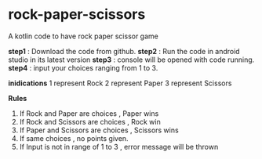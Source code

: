 # rock-paper-scissors
A kotlin code to have rock paper scissor game

**step1** : Download the code from github.
**step2** : Run the code in android studio in its latest version
**step3** : console will be opened with code running.
**step4** : input your choices ranging from 1 to 3.

**inidications**
1 represent Rock
2 represent Paper
3 represent Scissors

**Rules**
1. If Rock and Paper are choices , Paper wins
2. If Rock and Scissors are choices , Rock win
3. If Paper and Scissors are choices , Scissors wins
4. If same choices , no points given.
5. If Input is not in range of 1 to 3 , error message will be thrown

